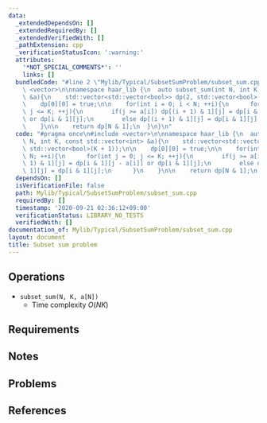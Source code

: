 ```yaml
---
data:
  _extendedDependsOn: []
  _extendedRequiredBy: []
  _extendedVerifiedWith: []
  _pathExtension: cpp
  _verificationStatusIcon: ':warning:'
  attributes:
    '*NOT_SPECIAL_COMMENTS*': ''
    links: []
  bundledCode: "#line 2 \"Mylib/Typical/SubsetSumProblem/subset_sum.cpp\"\n#include\
    \ <vector>\n\nnamespace haar_lib {\n  auto subset_sum(int N, int K, const std::vector<int>\
    \ &a){\n    std::vector<std::vector<bool>> dp(2, std::vector<bool>(K + 1));\n\n\
    \    dp[0][0] = true;\n\n    for(int i = 0; i < N; ++i){\n      for(int j = 0;\
    \ j <= K; ++j){\n        if(j >= a[i]) dp[(i + 1) & 1][j] = dp[i & 1][j - a[i]]\
    \ or dp[i & 1][j];\n        else dp[(i + 1) & 1][j] = dp[i & 1][j];\n      }\n\
    \    }\n\n    return dp[N & 1];\n  }\n}\n"
  code: "#pragma once\n#include <vector>\n\nnamespace haar_lib {\n  auto subset_sum(int\
    \ N, int K, const std::vector<int> &a){\n    std::vector<std::vector<bool>> dp(2,\
    \ std::vector<bool>(K + 1));\n\n    dp[0][0] = true;\n\n    for(int i = 0; i <\
    \ N; ++i){\n      for(int j = 0; j <= K; ++j){\n        if(j >= a[i]) dp[(i +\
    \ 1) & 1][j] = dp[i & 1][j - a[i]] or dp[i & 1][j];\n        else dp[(i + 1) &\
    \ 1][j] = dp[i & 1][j];\n      }\n    }\n\n    return dp[N & 1];\n  }\n}\n"
  dependsOn: []
  isVerificationFile: false
  path: Mylib/Typical/SubsetSumProblem/subset_sum.cpp
  requiredBy: []
  timestamp: '2020-09-21 02:36:12+09:00'
  verificationStatus: LIBRARY_NO_TESTS
  verifiedWith: []
documentation_of: Mylib/Typical/SubsetSumProblem/subset_sum.cpp
layout: document
title: Subset sum problem
---
```


## Operations

- `subset_sum(N, K, a[N])`
	- Time complexity $O(NK)$

## Requirements

## Notes

## Problems

## References

